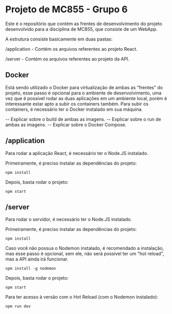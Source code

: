 # Projeto de MC855 - Grupo 6

Este é o repositório que contém as frentes de desenvolvimento do projeto desenvolvido para a disciplina de MC855, que consiste de um WebApp.

A estrutura consiste basicamente em duas pastas:

/application - Contém os arquivos referentes ao projeto React.

/server - Contém os arquivos referentes ao projeto da API.

## Docker

Está sendo utilizado o Docker para virtualização de ambas as "frentes" do projeto, esse passo é opcional para o ambiente de desenvolvimento, uma vez que é possível rodar as duas aplicações em um ambiente local, porém é interessante estar apto a subir os containers também.
Para subir os containers, é necessário ter o Docker instalado em sua máquina.

-- Explicar sobre o build de ambas as imagens.
-- Explicar sobre o run de ambas as imagens.
-- Explicar sobre o Docker Compose.

## /application

Para rodar a aplicação React, é necessário ter o Node.JS instalado.

Primeiramente, é preciso instalar as dependências do projeto:

`npm install`

Depois, basta rodar o projeto:

`npm start`

## /server

Para rodar o servidor, é necessário ter o Node.JS instalado.

Primeiramente, é preciso instalar as dependências do projeto:

`npm install`

Caso você não possua o Nodemon instalado, é recomendado a instalação, mas esse passo é opcional, sem ele, não será possível ter um "hot reload", mas a API ainda irá funcionar.

`npm install -g nodemon`

Depois, basta rodar o projeto:

`npm start`

Para ter acesso à versão com o Hot Reload (com o Nodemon instalado):

`npm run dev`
